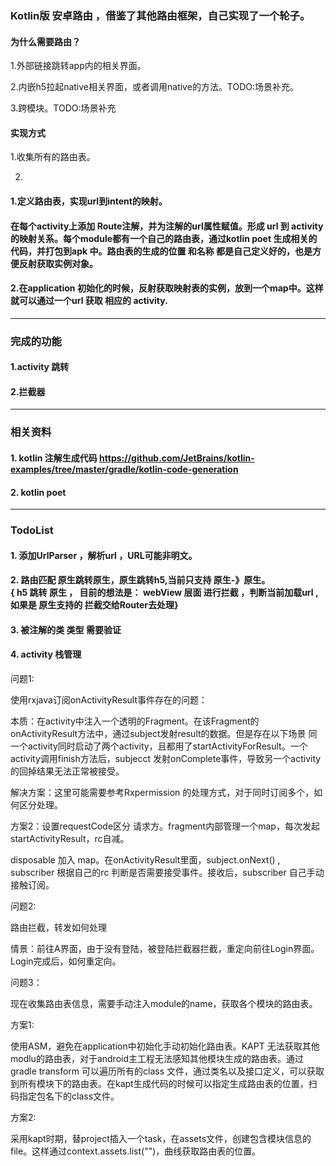 ### Kotlin版 安卓路由 ，借鉴了其他路由框架，自己实现了一个轮子。

#### 为什么需要路由？

1.外部链接跳转app内的相关界面。

2.内嵌h5拉起native相关界面，或者调用native的方法。TODO:场景补充。

3.跨模块。TODO:场景补充

#### 实现方式

1.收集所有的路由表。

2.

#### 1.定义路由表，实现url到intent的映射。

#### 在每个activity上添加 Route注解，并为注解的url属性赋值。形成 url 到 activity的映射关系。每个module都有一个自己的路由表，通过kotlin poet 生成相关的代码，并打包到apk 中。路由表的生成的位置 和名称 都是自己定义好的，也是方便反射获取实例对象。

#### 2.在application 初始化的时候，反射获取映射表的实例，放到一个map中。这样就可以通过一个url 获取 相应的 activity.





---
### 完成的功能
#### 1.activity 跳转
#### 2.拦截器
---
### 相关资料
#### 1. kotlin 注解生成代码 https://github.com/JetBrains/kotlin-examples/tree/master/gradle/kotlin-code-generation
#### 2. kotlin poet
---

### TodoList
#### 1. 添加UrlParser ，解析url ，URL可能非明文。
#### 2. 路由匹配  原生跳转原生，原生跳转h5,当前只支持 原生-》原生。</br>{  h5 跳转 原生 ， 目前的想法是： webView 层面 进行拦截 ，判断当前加载url , 如果是 原生支持的 拦截交给Router去处理}
#### 3. 被注解的类  类型 需要验证

#### 4. activity 栈管理

问题1:

使用rxjava订阅onActivityResult事件存在的问题：

本质：在activity中注入一个透明的Fragment。在该Fragment的onActivityResult方法中，通过subject发射result的数据。但是存在以下场景 同一个activity同时启动了两个activity，且都用了startActivityForResult。一个activity调用finish方法后，subjecct 发射onComplete事件，导致另一个activity的回掉结果无法正常被接受。

解决方案：这里可能需要参考Rxpermission 的处理方式，对于同时订阅多个，如何区分处理。

方案2：设置requestCode区分 请求方。fragment内部管理一个map，每次发起startActivityResult，rc自减。

disposable 加入 map。在onActivityResult里面，subject.onNext() , subscriber 根据自己的rc 判断是否需要接受事件。接收后，subscriber 自己手动接触订阅。

问题2:

路由拦截，转发如何处理

情景：前往A界面，由于没有登陆，被登陆拦截器拦截，重定向前往Login界面。Login完成后，如何重定向。

问题3：

现在收集路由表信息，需要手动注入module的name，获取各个模块的路由表。

方案1:

使用ASM，避免在application中初始化手动初始化路由表。KAPT 无法获取其他modlu的路由表，对于android主工程无法感知其他模块生成的路由表。通过gradle transform 可以遍历所有的class 文件，通过类名以及接口定义，可以获取到所有模块下的路由表。在kapt生成代码的时候可以指定生成路由表的位置，扫码指定包名下的class文件。

方案2:

采用kapt时期，替project插入一个task，在assets文件，创建包含模块信息的file。这样通过context.assets.list("")，曲线获取路由表的位置。









